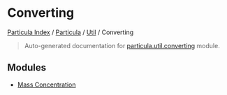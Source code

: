 # Converting

[Particula Index](../../../README.md#particula-index) / [Particula](../../index.md#particula) / [Util](../index.md#util) / Converting

> Auto-generated documentation for [particula.util.converting](https://github.com/Gorkowski/particula/blob/main/particula/util/converting/__init__.py) module.

## Modules

- [Mass Concentration](./mass_concentration.md)
